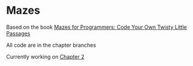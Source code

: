 # Mazes

Based on the book [Mazes for Programmers: Code Your Own Twisty Little Passages](https://pragprog.com/book/jbmaze/mazes-for-programmers)

All code are in the chapter branches

Currently working on [Chapter 2](https://github.com/wari/mazes/tree/ch-2)
